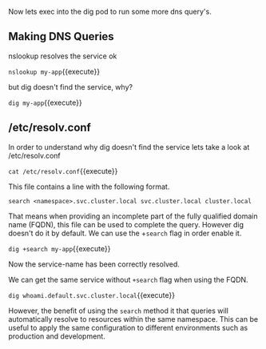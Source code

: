 Now lets exec into the dig pod to run some more dns query's.

## Making DNS Queries

nslookup resolves the service ok

`nslookup my-app`{{execute}}

but dig doesn't find the service, why?

`dig my-app`{{execute}}

## /etc/resolv.conf

In order to understand why dig doesn't find the service lets take a look at /etc/resolv.conf

`cat /etc/resolv.conf`{{execute}}

This file contains a line with the following format.

```shell
search <namespace>.svc.cluster.local svc.cluster.local cluster.local
```

That means when providing an incomplete part of the fully qualified domain name (FQDN), this file can be used to complete the query. However dig doesn't do it by default. We can use the +`search` flag in order enable it.

`dig +search my-app`{{execute}}

Now the service-name has been correctly resolved.

We can get the same service without `+search` flag when using the FQDN.

`dig whoami.default.svc.cluster.local`{{execute}}

However, the benefit of using the `search` method it that queries will automatically resolve to resources within the same namespace. This can be useful to apply the same configuration to different environments such as production and development.
